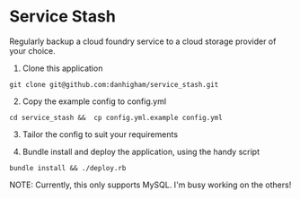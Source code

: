 Service Stash
=============

Regularly backup a cloud foundry service to a cloud storage provider of your choice.

1. Clone this application

  ``git clone git@github.com:danhigham/service_stash.git``

2. Copy the example config to config.yml

  ``
  cd service_stash && 
  cp config.yml.example config.yml
  ``

3. Tailor the config to suit your requirements

4. Bundle install and deploy the application, using the handy script

  ``
  bundle install &&
  ./deploy.rb
  ``


NOTE: Currently, this only supports MySQL. I'm busy working on the others!

